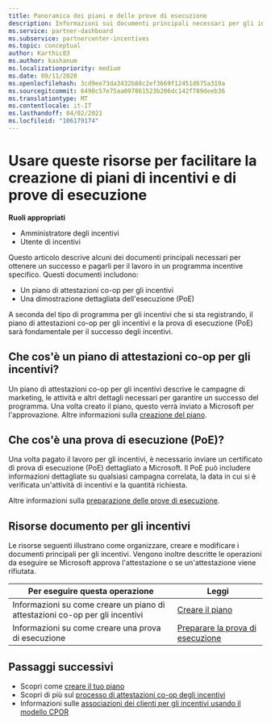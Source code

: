 ```yaml
---
title: Panoramica dei piani e delle prove di esecuzione
description: Informazioni sui documenti principali necessari per gli incentivi, tra cui un piano di attestazioni co-op per gli incentivi e una prova di esecuzione (PoE) dettagliata.
ms.service: partner-dashboard
ms.subservice: partnercenter-incentives
ms.topic: conceptual
author: Karthic83
ms.author: kashanum
ms.localizationpriority: medium
ms.date: 09/11/2020
ms.openlocfilehash: 3cd9ee73da3432b88c2ef3669f12451d675a319a
ms.sourcegitcommit: 6498c57e75aa097861523b206dc142f789deeb36
ms.translationtype: MT
ms.contentlocale: it-IT
ms.lasthandoff: 04/02/2021
ms.locfileid: "106179174"
---
```

# <a name="use-these-resources-to-help-you-create-incentives-plans-and-proofs-of-execution"></a>Usare queste risorse per facilitare la creazione di piani di incentivi e di prove di esecuzione

**Ruoli appropriati**

- Amministratore degli incentivi
- Utente di incentivi

Questo articolo descrive alcuni dei documenti principali necessari per ottenere un successo e pagarli per il lavoro in un programma incentive specifico. Questi documenti includono:

- Un piano di attestazioni co-op per gli incentivi
- Una dimostrazione dettagliata dell'esecuzione (PoE)

A seconda del tipo di programma per gli incentivi che si sta registrando, il piano di attestazioni co-op per gli incentivi e la prova di esecuzione (PoE) sarà fondamentale per il successo degli incentivi.

## <a name="what-is-an-incentives-co-op-claims-plan"></a>Che cos'è un piano di attestazioni co-op per gli incentivi?

Un piano di attestazioni co-op per gli incentivi descrive le campagne di marketing, le attività e altri dettagli necessari per garantire un successo del programma. Una volta creato il piano, questo verrà inviato a Microsoft per l'approvazione. Altre informazioni sulla [creazione del piano](incentives-create-your-plan.md).

## <a name="what-is-a-proof-of-execution-poe"></a>Che cos'è una prova di esecuzione (PoE)?

Una volta pagato il lavoro per gli incentivi, è necessario inviare un certificato di prova di esecuzione (PoE) dettagliato a Microsoft. Il PoE può includere informazioni dettagliate su qualsiasi campagna correlata, la data in cui si è verificata un'attività di incentivi e la quantità richiesta. 

Altre informazioni sulla [preparazione delle prove di esecuzione](incentives-prepare-your-proof-of-execution.md).

## <a name="incentives-document-resources"></a>Risorse documento per gli incentivi

Le risorse seguenti illustrano come organizzare, creare e modificare i documenti principali per gli incentivi. Vengono inoltre descritte le operazioni da eseguire se Microsoft approva l'attestazione o se un'attestazione viene rifiutata.

|  **Per eseguire questa operazione**  |  **Leggi**  |
|--------------|-----------|
| Informazioni su come creare un piano di attestazioni co-op per gli incentivi | [Creare il piano](incentives-create-your-plan.md)  |
Informazioni su come creare una prova di esecuzione | [Preparare la prova di esecuzione](incentives-prepare-your-proof-of-execution.md)  |

## <a name="next-steps"></a>Passaggi successivi

- Scopri come [creare il tuo piano](incentives-create-your-plan.md)
- Scopri di più sul [processo di attestazioni co-op degli incentivi](claims-overview.md)
- Informazioni sulle [associazioni dei clienti per gli incentivi usando il modello CPOR](submit-osa-claim.md)